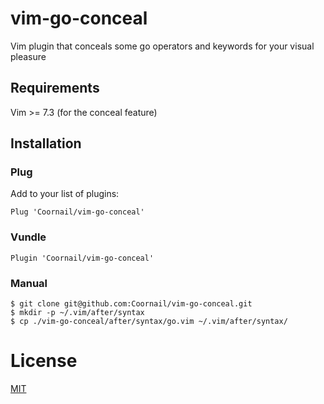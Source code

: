 # vim-go-conceal
Vim plugin that conceals some go operators and keywords for your visual pleasure

## Requirements
Vim >= 7.3 (for the conceal feature)

## Installation

### Plug
Add to your list of plugins:

    Plug 'Coornail/vim-go-conceal'

### Vundle

    Plugin 'Coornail/vim-go-conceal'

### Manual
    $ git clone git@github.com:Coornail/vim-go-conceal.git
    $ mkdir -p ~/.vim/after/syntax
    $ cp ./vim-go-conceal/after/syntax/go.vim ~/.vim/after/syntax/

# License
[MIT](https://raw.githubusercontent.com/Coornail/vim-go-conceal/master/LICENSE)
